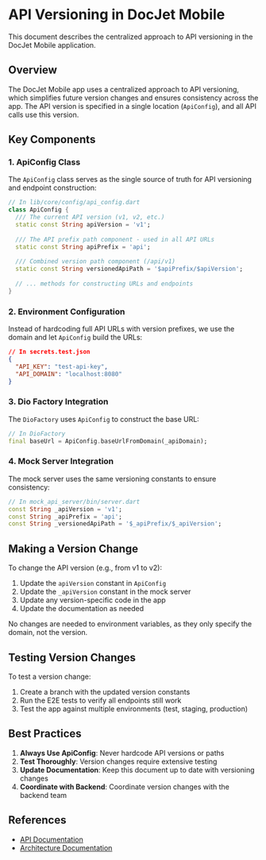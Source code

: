 # API Versioning in DocJet Mobile

This document describes the centralized approach to API versioning in the DocJet Mobile application.

## Overview

The DocJet Mobile app uses a centralized approach to API versioning, which simplifies future version changes and ensures consistency across the app. The API version is specified in a single location (`ApiConfig`), and all API calls use this version.

## Key Components

### 1. ApiConfig Class

The `ApiConfig` class serves as the single source of truth for API versioning and endpoint construction:

```dart
// In lib/core/config/api_config.dart
class ApiConfig {
  /// The current API version (v1, v2, etc.)
  static const String apiVersion = 'v1';
  
  /// The API prefix path component - used in all API URLs
  static const String apiPrefix = 'api';
  
  /// Combined version path component (/api/v1)
  static const String versionedApiPath = '$apiPrefix/$apiVersion';
  
  // ... methods for constructing URLs and endpoints
}
```

### 2. Environment Configuration

Instead of hardcoding full API URLs with version prefixes, we use the domain and let `ApiConfig` build the URLs:

```json
// In secrets.test.json
{
  "API_KEY": "test-api-key",
  "API_DOMAIN": "localhost:8080"
}
```

### 3. Dio Factory Integration

The `DioFactory` uses `ApiConfig` to construct the base URL:

```dart
// In DioFactory
final baseUrl = ApiConfig.baseUrlFromDomain(_apiDomain);
```

### 4. Mock Server Integration

The mock server uses the same versioning constants to ensure consistency:

```dart
// In mock_api_server/bin/server.dart
const String _apiVersion = 'v1';
const String _apiPrefix = 'api';
const String _versionedApiPath = '$_apiPrefix/$_apiVersion';
```

## Making a Version Change

To change the API version (e.g., from v1 to v2):

1. Update the `apiVersion` constant in `ApiConfig`
2. Update the `_apiVersion` constant in the mock server
3. Update any version-specific code in the app
4. Update the documentation as needed

No changes are needed to environment variables, as they only specify the domain, not the version.

## Testing Version Changes

To test a version change:

1. Create a branch with the updated version constants
2. Run the E2E tests to verify all endpoints still work
3. Test the app against multiple environments (test, staging, production)

## Best Practices

1. **Always Use ApiConfig**: Never hardcode API versions or paths
2. **Test Thoroughly**: Version changes require extensive testing
3. **Update Documentation**: Keep this document up to date with versioning changes
4. **Coordinate with Backend**: Coordinate version changes with the backend team

## References

- [API Documentation](docs/current/spec.md)
- [Architecture Documentation](docs/current/architecture.md) 